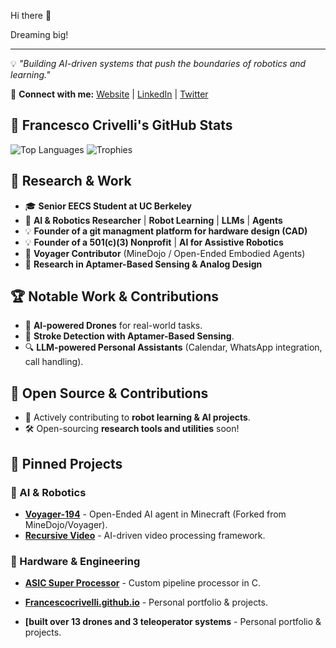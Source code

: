 Hi there 👋

Dreaming big!

---
💡 _"Building AI-driven systems that push the boundaries of robotics and learning."_

🔗 **Connect with me:** [Website](https://francescocrivelli.com) | [LinkedIn](https://linkedin.com/in/francescocrivelli) | [Twitter](https://twitter.com/francescocrive)



## 🚀 Francesco Crivelli's GitHub Stats

![Top Languages](https://github-readme-stats.vercel.app/api/top-langs/?username=Francescocrivelli&layout=compact&theme=radical)
![Trophies](https://github-profile-trophy.vercel.app/?username=Francescocrivelli&theme=onedark)

## 🔬 Research & Work
- 🎓 **Senior EECS Student at UC Berkeley**
- 🤖 **AI & Robotics Researcher** | **Robot Learning** | **LLMs** | **Agents**
- 💡 **Founder of a git managment platform for hardware design (CAD)**
- 💡 **Founder of a 501(c)(3) Nonprofit** | **AI for Assistive Robotics**
- 🚀 **Voyager Contributor** (MineDojo / Open-Ended Embodied Agents)
- 🔬 **Research in Aptamer-Based Sensing & Analog Design**

## 🏆 Notable Work & Contributions
- 🚀 **AI-powered Drones** for real-world tasks.
- 🏥 **Stroke Detection with Aptamer-Based Sensing**.
- 🔍 **LLM-powered Personal Assistants** (Calendar, WhatsApp integration, call handling).

## 🤝 Open Source & Contributions
- 📢 Actively contributing to **robot learning & AI projects**.
- 🛠 Open-sourcing **research tools and utilities** soon!


## 📌 Pinned Projects
### 🚀 AI & Robotics
- **[Voyager-194](https://github.com/Francescocrivelli/Voyager-194)** - Open-Ended AI agent in Minecraft (Forked from MineDojo/Voyager).
- **[Recursive Video](https://github.com/Francescocrivelli/recursive_video)** - AI-driven video processing framework.

### 🔬 Hardware & Engineering
- **[ASIC Super Processor](https://github.com/Francescocrivelli/asic_project_fa24_super_processor)** - Custom pipeline processor in C.
- **[Francescocrivelli.github.io](https://github.com/Francescocrivelli/francescocrivelli.github.io)** - Personal portfolio & projects.

- **[built over 13 drones and 3 teleoperator systems** - Personal portfolio & projects.




<!--
**Francescocrivelli/Francescocrivelli** is a ✨ _special_ ✨ repository because its `README.md` (this file) appears on your GitHub profile.

Here are some ideas to get you started:

- 🔭 I’m currently working on ...
- 🌱 I’m currently learning ...
- 👯 I’m looking to collaborate on ...
- 🤔 I’m looking for help with ...
- 💬 Ask me about ...
- 📫 How to reach me: ...
- 😄 Pronouns: ...
- ⚡ Fun fact: ...
-->
